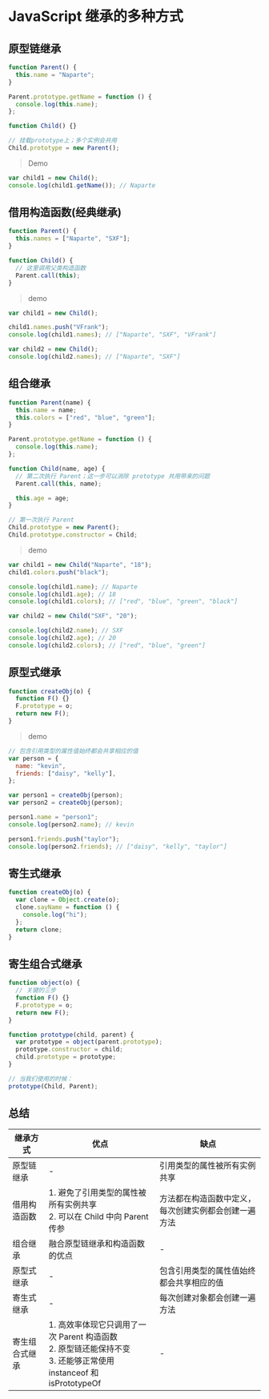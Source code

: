 # JavaScript 继承的多种方式

## 原型链继承

```javascript
function Parent() {
  this.name = "Naparte";
}

Parent.prototype.getName = function () {
  console.log(this.name);
};

function Child() {}

// 挂载prototype上；多个实例会共用
Child.prototype = new Parent();
```

> Demo

```javascript
var child1 = new Child();
console.log(child1.getName()); // Naparte
```

## 借用构造函数(经典继承)

```javascript
function Parent() {
  this.names = ["Naparte", "SXF"];
}

function Child() {
  // 这里调用父类构造函数
  Parent.call(this);
}
```

> demo

```javascript
var child1 = new Child();

child1.names.push("VFrank");
console.log(child1.names); // ["Naparte", "SXF", "VFrank"]

var child2 = new Child();
console.log(child2.names); // ["Naparte", "SXF"]
```

## 组合继承

```javascript
function Parent(name) {
  this.name = name;
  this.colors = ["red", "blue", "green"];
}

Parent.prototype.getName = function () {
  console.log(this.name);
};

function Child(name, age) {
  // 第二次执行 Parent；这一步可以消除 prototype 共用带来的问题
  Parent.call(this, name);

  this.age = age;
}

// 第一次执行 Parent
Child.prototype = new Parent();
Child.prototype.constructor = Child;
```

> demo

```javascript
var child1 = new Child("Naparte", "18");
child1.colors.push("black");

console.log(child1.name); // Naparte
console.log(child1.age); // 18
console.log(child1.colors); // ["red", "blue", "green", "black"]

var child2 = new Child("SXF", "20");

console.log(child2.name); // SXF
console.log(child2.age); // 20
console.log(child2.colors); // ["red", "blue", "green"]
```

## 原型式继承

```javascript
function createObj(o) {
  function F() {}
  F.prototype = o;
  return new F();
}
```

> demo

```javascript
// 包含引用类型的属性值始终都会共享相应的值
var person = {
  name: "kevin",
  friends: ["daisy", "kelly"],
};

var person1 = createObj(person);
var person2 = createObj(person);

person1.name = "person1";
console.log(person2.name); // kevin

person1.friends.push("taylor");
console.log(person2.friends); // ["daisy", "kelly", "taylor"]
```

## 寄生式继承

```javascript
function createObj(o) {
  var clone = Object.create(o);
  clone.sayName = function () {
    console.log("hi");
  };
  return clone;
}
```

## 寄生组合式继承

```javascript
function object(o) {
  // 关键的三步
  function F() {}
  F.prototype = o;
  return new F();
}

function prototype(child, parent) {
  var prototype = object(parent.prototype);
  prototype.constructor = child;
  child.prototype = prototype;
}

// 当我们使用的时候：
prototype(Child, Parent);
```

## 总结

| 继承方式       | 优点                             | 缺点                |
| -------------- | ------------------------------- | ---------------------------------------------------- |
| 原型链继承     | -                                | 引用类型的属性被所有实例共享                         |
| 借用构造函数   | 1. 避免了引用类型的属性被所有实例共享 <br> 2. 可以在 Child 中向 Parent 传参 | 方法都在构造函数中定义，每次创建实例都会创建一遍方法 |
| 组合继承       | 融合原型链继承和构造函数的优点       | -                                                    |
| 原型式继承     | -                                | 包含引用类型的属性值始终都会共享相应的值             |
| 寄生式继承     | -                                | 每次创建对象都会创建一遍方法                         |
| 寄生组合式继承 | 1. 高效率体现它只调用了一次 Parent 构造函数 <br> 2. 原型链还能保持不变 <br> 3. 还能够正常使用 instanceof 和 isPrototypeOf | -    |
